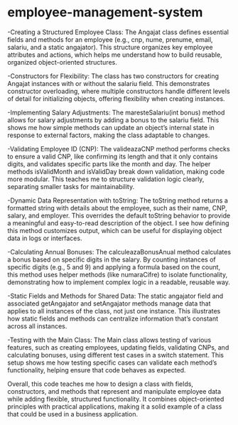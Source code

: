# employee-management-system
-Creating a Structured Employee Class: The Angajat class defines essential fields and methods for an employee (e.g., cnp, nume, prenume, email, salariu, and a static angajator). This structure organizes key employee attributes and actions, which helps me understand how to build reusable, organized object-oriented structures.

-Constructors for Flexibility: The class has two constructors for creating Angajat instances with or without the salariu field. This demonstrates constructor overloading, where multiple constructors handle different levels of detail for initializing objects, offering flexibility when creating instances.

-Implementing Salary Adjustments: The maresteSalariu(int bonus) method allows for salary adjustments by adding a bonus to the salariu field. This shows me how simple methods can update an object’s internal state in response to external factors, making the class adaptable to changes.

-Validating Employee ID (CNP): The valideazaCNP method performs checks to ensure a valid CNP, like confirming its length and that it only contains digits, and validates specific parts like the month and day. The helper methods isValidMonth and isValidDay break down validation, making code more modular. This teaches me to structure validation logic clearly, separating smaller tasks for maintainability.

-Dynamic Data Representation with toString: The toString method returns a formatted string with details about the employee, such as their name, CNP, salary, and employer. This overrides the default toString behavior to provide a meaningful and easy-to-read description of the object. I see how defining this method customizes output, which can be useful for displaying object data in logs or interfaces.

-Calculating Annual Bonuses: The calculeazaBonusAnual method calculates a bonus based on specific digits in the salary. By counting instances of specific digits (e.g., 5 and 9) and applying a formula based on the count, this method uses helper methods (like numaraCifre) to isolate functionality, demonstrating how to implement complex logic in a readable, reusable way.

-Static Fields and Methods for Shared Data: The static angajator field and associated getAngajator and setAngajator methods manage data that applies to all instances of the class, not just one instance. This illustrates how static fields and methods can centralize information that’s constant across all instances.

-Testing with the Main Class: The Main class allows testing of various features, such as creating employees, updating fields, validating CNPs, and calculating bonuses, using different test cases in a switch statement. This setup shows me how testing specific cases can validate each method’s functionality, helping ensure that code behaves as expected.

Overall, this code teaches me how to design a class with fields, constructors, and methods that represent and manipulate employee data while adding flexible, structured functionality. It combines object-oriented principles with practical applications, making it a solid example of a class that could be used in a business application.
